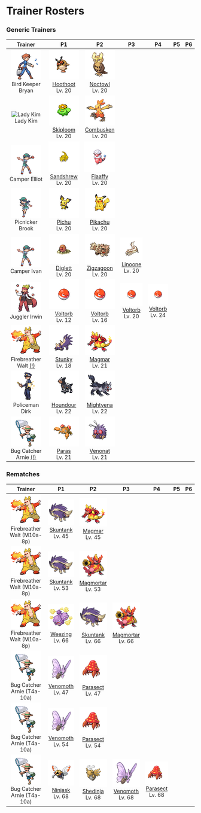 # Trainer Rosters

### Generic Trainers

| Trainer | P1 | P2 | P3 | P4 | P5 | P6 |
|:-------:|:--:|:--:|:--:|:--:|:--:|:--:|
| ![Bird Keeper Bryan](../../assets/trainers/bird_keeper.png "Bird Keeper Bryan")<br>Bird Keeper Bryan | ![Hoothoot](../../assets/sprites/hoothoot/front.gif "Hoothoot")<br>[Hoothoot](../../pokemon/hoothoot.md/)<br>Lv. 20 | ![Noctowl](../../assets/sprites/noctowl/front.gif "Noctowl")<br>[Noctowl](../../pokemon/noctowl.md/)<br>Lv. 20 |
| ![Lady Kim](../../assets/important_trainers/lady_kim.png "Lady Kim")<br>Lady Kim | ![Skiploom](../../assets/sprites/skiploom/front.gif "Skiploom")<br>[Skiploom](../../pokemon/skiploom.md/)<br>Lv. 20 | ![Combusken](../../assets/sprites/combusken/front.gif "Combusken")<br>[Combusken](../../pokemon/combusken.md/)<br>Lv. 20 |
| ![Camper Elliot](../../assets/trainers/camper.png "Camper Elliot")<br>Camper Elliot | ![Sandshrew](../../assets/sprites/sandshrew/front.gif "Sandshrew")<br>[Sandshrew](../../pokemon/sandshrew.md/)<br>Lv. 20 | ![Flaaffy](../../assets/sprites/flaaffy/front.gif "Flaaffy")<br>[Flaaffy](../../pokemon/flaaffy.md/)<br>Lv. 20 |
| ![Picnicker Brook](../../assets/trainers/picnicker.png "Picnicker Brook")<br>Picnicker Brook | ![Pichu](../../assets/sprites/pichu/front.gif "Pichu")<br>[Pichu](../../pokemon/pichu.md/)<br>Lv. 20 | ![Pikachu](../../assets/sprites/pikachu/front.gif "Pikachu")<br>[Pikachu](../../pokemon/pikachu.md/)<br>Lv. 20 |
| ![Camper Ivan](../../assets/trainers/camper.png "Camper Ivan")<br>Camper Ivan | ![Diglett](../../assets/sprites/diglett/front.gif "Diglett")<br>[Diglett](../../pokemon/diglett.md/)<br>Lv. 20 | ![Zigzagoon](../../assets/sprites/zigzagoon/front.gif "Zigzagoon")<br>[Zigzagoon](../../pokemon/zigzagoon.md/)<br>Lv. 20 | ![Linoone](../../assets/sprites/linoone/front.gif "Linoone")<br>[Linoone](../../pokemon/linoone.md/)<br>Lv. 20 |
| ![Juggler Irwin](../../assets/trainers/juggler.png "Juggler Irwin")<br>Juggler Irwin | ![Voltorb](../../assets/sprites/voltorb/front.gif "Voltorb")<br>[Voltorb](../../pokemon/voltorb.md/)<br>Lv. 12 | ![Voltorb](../../assets/sprites/voltorb/front.gif "Voltorb")<br>[Voltorb](../../pokemon/voltorb.md/)<br>Lv. 16 | ![Voltorb](../../assets/sprites/voltorb/front.gif "Voltorb")<br>[Voltorb](../../pokemon/voltorb.md/)<br>Lv. 20 | ![Voltorb](../../assets/sprites/voltorb/front.gif "Voltorb")<br>[Voltorb](../../pokemon/voltorb.md/)<br>Lv. 24 |
| ![Firebreather Walt [(!)](#rematches)](../../assets/trainers/firebreather.png "Firebreather Walt [(!)](#rematches)")<br>Firebreather Walt [(!)](#rematches) | ![Stunky](../../assets/sprites/stunky/front.gif "Stunky")<br>[Stunky](../../pokemon/stunky.md/)<br>Lv. 18 | ![Magmar](../../assets/sprites/magmar/front.gif "Magmar")<br>[Magmar](../../pokemon/magmar.md/)<br>Lv. 21 |
| ![Policeman Dirk](../../assets/trainers/policeman.png "Policeman Dirk")<br>Policeman Dirk | ![Houndour](../../assets/sprites/houndour/front.gif "Houndour")<br>[Houndour](../../pokemon/houndour.md/)<br>Lv. 22 | ![Mightyena](../../assets/sprites/mightyena/front.gif "Mightyena")<br>[Mightyena](../../pokemon/mightyena.md/)<br>Lv. 22 |
| ![Bug Catcher Arnie [(!)](#rematches)](../../assets/trainers/bug_catcher.png "Bug Catcher Arnie [(!)](#rematches)")<br>Bug Catcher Arnie [(!)](#rematches) | ![Paras](../../assets/sprites/paras/front.gif "Paras")<br>[Paras](../../pokemon/paras.md/)<br>Lv. 21 | ![Venonat](../../assets/sprites/venonat/front.gif "Venonat")<br>[Venonat](../../pokemon/venonat.md/)<br>Lv. 21 |


### Rematches

| Trainer | P1 | P2 | P3 | P4 | P5 | P6 |
|:-------:|:--:|:--:|:--:|:--:|:--:|:--:|
| ![Firebreather Walt (M10a-8p)](../../assets/trainers/firebreather.png "Firebreather Walt (M10a-8p)")<br>Firebreather Walt (M10a-8p) | ![Skuntank](../../assets/sprites/skuntank/front.gif "Skuntank")<br>[Skuntank](../../pokemon/skuntank.md/)<br>Lv. 45 | ![Magmar](../../assets/sprites/magmar/front.gif "Magmar")<br>[Magmar](../../pokemon/magmar.md/)<br>Lv. 45 |
| ![Firebreather Walt (M10a-8p)](../../assets/trainers/firebreather.png "Firebreather Walt (M10a-8p)")<br>Firebreather Walt (M10a-8p) | ![Skuntank](../../assets/sprites/skuntank/front.gif "Skuntank")<br>[Skuntank](../../pokemon/skuntank.md/)<br>Lv. 53 | ![Magmortar](../../assets/sprites/magmortar/front.gif "Magmortar")<br>[Magmortar](../../pokemon/magmortar.md/)<br>Lv. 53 |
| ![Firebreather Walt (M10a-8p)](../../assets/trainers/firebreather.png "Firebreather Walt (M10a-8p)")<br>Firebreather Walt (M10a-8p) | ![Weezing](../../assets/sprites/weezing/front.gif "Weezing")<br>[Weezing](../../pokemon/weezing.md/)<br>Lv. 66 | ![Skuntank](../../assets/sprites/skuntank/front.gif "Skuntank")<br>[Skuntank](../../pokemon/skuntank.md/)<br>Lv. 66 | ![Magmortar](../../assets/sprites/magmortar/front.gif "Magmortar")<br>[Magmortar](../../pokemon/magmortar.md/)<br>Lv. 66 |
| ![Bug Catcher Arnie (T4a-10a)](../../assets/trainers/bug_catcher.png "Bug Catcher Arnie (T4a-10a)")<br>Bug Catcher Arnie (T4a-10a) | ![Venomoth](../../assets/sprites/venomoth/front.gif "Venomoth")<br>[Venomoth](../../pokemon/venomoth.md/)<br>Lv. 47 | ![Parasect](../../assets/sprites/parasect/front.gif "Parasect")<br>[Parasect](../../pokemon/parasect.md/)<br>Lv. 47 |
| ![Bug Catcher Arnie (T4a-10a)](../../assets/trainers/bug_catcher.png "Bug Catcher Arnie (T4a-10a)")<br>Bug Catcher Arnie (T4a-10a) | ![Venomoth](../../assets/sprites/venomoth/front.gif "Venomoth")<br>[Venomoth](../../pokemon/venomoth.md/)<br>Lv. 54 | ![Parasect](../../assets/sprites/parasect/front.gif "Parasect")<br>[Parasect](../../pokemon/parasect.md/)<br>Lv. 54 |
| ![Bug Catcher Arnie (T4a-10a)](../../assets/trainers/bug_catcher.png "Bug Catcher Arnie (T4a-10a)")<br>Bug Catcher Arnie (T4a-10a) | ![Ninjask](../../assets/sprites/ninjask/front.gif "Ninjask")<br>[Ninjask](../../pokemon/ninjask.md/)<br>Lv. 68 | ![Shedinja](../../assets/sprites/shedinja/front.gif "Shedinja")<br>[Shedinja](../../pokemon/shedinja.md/)<br>Lv. 68 | ![Venomoth](../../assets/sprites/venomoth/front.gif "Venomoth")<br>[Venomoth](../../pokemon/venomoth.md/)<br>Lv. 68 | ![Parasect](../../assets/sprites/parasect/front.gif "Parasect")<br>[Parasect](../../pokemon/parasect.md/)<br>Lv. 68 |

